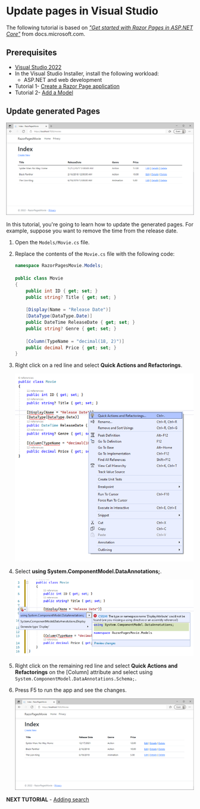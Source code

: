 # Update pages in Visual Studio

The following tutorial is based on [*"Get started with Razor Pages in ASP.NET Core"*](https://docs.microsoft.com/aspnet/core/tutorials/razor-pages/razor-pages-start) from docs.microsoft.com.

## Prerequisites

* [Visual Studio 2022](https://visualstudio.microsoft.com/downloads/?wt.mc_id=adw-brand&gclid=Cj0KCQjwqYfWBRDPARIsABjQRYwLe3b9dJMixA98s8nS8QfuNBKGsiRVRXzB93fe4E27LGK5KLrGcnYaAgdREALw_wcB)
* In the Visual Studio Installer, install the following workload:
  * ASP.NET and web development
* Tutorial 1- [Create a Razor Page application](../1-Create%20a%20Razor%20Page/Create-a-Razorpage-VS.md)
* Tutorial 2- [Add a Model](../2-Add%20a%20model/Addamodel-VS.md)

## Update generated Pages

![](images/CurrentPage.PNG)

In this tutorial, you're going to learn how to update the generated pages. For example, suppose you want to remove the time from the release date.

1. Open the `Models/Movie.cs` file.
1. Replace the contents of the `Movie.cs` file with the following code:

    ```csharp
    namespace RazorPagesMovie.Models;

    public class Movie
    {
        public int ID { get; set; }
        public string? Title { get; set; }

        [Display(Name = "Release Date")]
        [DataType(DataType.Date)]
        public DateTime ReleaseDate { get; set; }
        public string? Genre { get; set; }

        [Column(TypeName = "decimal(18, 2)")]
        public decimal Price { get; set; }
    }
    ```

1. Right click on a red line and select **Quick Actions and Refactorings**.

    ![](images/refactor_VS.png)

1. Select **using System.ComponentModel.DataAnnotations;**.

    ![](images/using_annotations_VS.png)

1. Right click on the remaining red line and select **Quick Actions and Refactorings** on the [Column] attribute and select using `System.ComponentModel.DataAnnotations.Schema;`.
1. Press F5 to run the app and see the changes.

    ![](images/NewPage.PNG)

**NEXT TUTORIAL** - [Adding search](../4-Add%20Search/SearchPage-VS.md)
